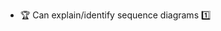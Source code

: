 * <span id="outcome-sequenceDiagrams-introduction-one">:trophy: Can explain/identify  sequence diagrams :one:</span>
